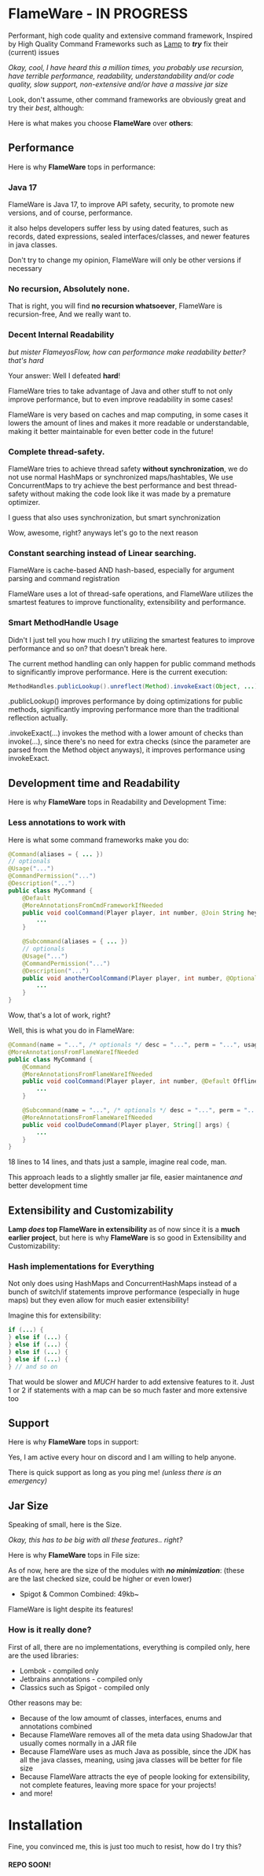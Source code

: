 # FlameWare - IN PROGRESS
Performant, high code quality and extensive command framework, Inspired by High Quality Command Frameworks such as [Lamp](https://www.spigotmc.org/threads/lamp-a-highly-flexible-extremely-powerful-and-customizable-commands-framework.544055/) to ***try*** fix their (current) issues

*Okay, cool, I have heard this a million times, you probably use recursion, have terrible performance, readability, understandability and/or code quality, slow support, non-extensive and/or have a massive jar size*

Look, don't assume, other command frameworks are obviously great and try their *best*, although:

Here is what makes you choose **FlameWare** over **others**:

## Performance
Here is why **FlameWare** tops in performance:
### Java 17
FlameWare is Java 17, to improve API safety, security, to promote new versions, and of course, performance.

it also helps developers suffer less by using dated features, such as records, dated expressions, sealed interfaces/classes, and newer features in java classes.

Don't try to change my opinion, FlameWare will only be other versions if necessary
### No recursion, Absolutely none.
That is right, you will find **no recursion whatsoever**, FlameWare is recursion-free,
And we really want to.

### Decent Internal Readability
*but mister FlameyosFlow, how can performance make readability better? that's hard*

Your answer: Well I defeated **hard**!

FlameWare tries to take advantage of Java and other stuff to not only improve performance,
but to even improve readability in some cases!

FlameWare is very based on caches and map computing, in some cases it lowers the amount of lines and makes it more readable or understandable, making it better maintainable for even better code in the future!

### Complete thread-safety.
FlameWare tries to achieve thread safety **without synchronization**, we do not use normal HashMaps or synchronized maps/hashtables,
We use ConcurrentMaps to try achieve the best performance and best thread-safety without making the code look like it was made by a premature optimizer.

I guess that also uses synchronization, but smart synchronization

Wow, awesome, right? anyways let's go to the next reason

### Constant searching instead of Linear searching.
FlameWare is cache-based AND hash-based, especially for argument parsing and command registration

FlameWare uses a lot of thread-safe operations, and FlameWare utilizes the smartest
features to improve functionality, extensibility and performance.

### Smart MethodHandle Usage
Didn't I just tell you how much I *try* utilizing the smartest features to improve performance and so on? that doesn't break here.

The current method handling can only happen for public command methods to significantly improve performance.
Here is the current execution:
```java
MethodHandles.publicLookup().unreflect(Method).invokeExact(Object, ...);
```

.publicLookup() improves performance by doing optimizations for public methods, significantly improving performance more than the traditional reflection actually.

.invokeExact(...) invokes the method with a lower amount of checks than invoke(...), since there's no need for extra checks (since the parameter are parsed from the Method object anyways), it improves performance using invokeExact.

## Development time and Readability
Here is why **FlameWare** tops in Readability and Development Time:

### Less annotations to work with

Here is what some command frameworks make you do:
```java
@Command(aliases = { ... })
// optionals
@Usage("...")
@CommandPermission("...")
@Description("...")
public class MyCommand {
    @Default
    @MoreAnnotationsFromCmdFrameworkIfNeeded
    public void coolCommand(Player player, int number, @Join String hey) {
        ...
    }

    @Subcommand(aliases = { ... })
    // optionals
    @Usage("...")
    @CommandPermission("...")
    @Description("...")
    public void anotherCoolCommand(Player player, int number, @Optional @Join String hey) {
        ...
    }
}
```
Wow, that's a lot of work, right?

Well, this is what you do in FlameWare:
```java
@Command(name = "...", /* optionals */ desc = "...", perm = "...", usage = "...", aliases = "...")
@MoreAnnotationsFromFlameWareIfNeeded
public class MyCommand {
    @Command
    @MoreAnnotationsFromFlameWareIfNeeded
    public void coolCommand(Player player, int number, @Default OfflinePlayer target, @Default @Join String hey) {
        ...
    }

    @Subcommand(name = "...", /* optionals */ desc = "...", perm = "...", aliases = "...")
    @MoreAnnotationsFromFlameWareIfNeeded
    public void coolDudeCommand(Player player, String[] args) {
        ...
    }
}
```

18 lines to 14 lines, and thats just a sample, imagine real code, man.

This approach leads to a slightly smaller jar file, easier maintanence *and* better development time

## Extensibility and Customizability
**Lamp *does* top FlameWare in extensibility** as of now since it is a **much earlier project**, but here is why **FlameWare** is so good in Extensibility and Customizability:

### Hash implementations for Everything
Not only does using HashMaps and ConcurrentHashMaps instead of a bunch of switch/if statements improve performance (especially in huge maps) but they even allow for much easier extensibility!

Imagine this for extensibility:
```java
if (...) {
} else if (...) {
} else if (...) {
) else if (...) {
} else if (...) {
} // and so on
```

That would be slower and *MUCH* harder to add extensive features to it.
Just 1 or 2 if statements with a map can be so much faster and more extensive too

## Support
Here is why **FlameWare** tops in support:

Yes, I am active every hour on discord and I am willing to help anyone.

There is quick support as long as you ping me! *(unless there is an emergency)*

## Jar Size
Speaking of small, here is the Size.

*Okay, this has to be big with all these features.. right?*

Here is why **FlameWare** tops in File size:

As of now, here are the size of the modules with ***no minimization***: (these are the last checked size, could be higher or even lower)
- Spigot & Common Combined: 49kb~

FlameWare is light despite its features!
### How is it really done?
First of all, there are no implementations, everything is compiled only, here are the used libraries:
- Lombok - compiled only
- Jetbrains annotations - compiled only
- Classics such as Spigot - compiled only

Other reasons may be:
- Because of the low amoumt of classes, interfaces, enums and annotations combined
- Because FlameWare removes all of the meta data using ShadowJar that usually comes normally in a JAR file
- Because FlameWare uses as much Java as possible, since the JDK has all the java classes, meaning, using java classes will be better for file size
- Because FlameWare attracts the eye of people looking for extensibility, not complete features, leaving more space for your projects!
- and more!

# Installation
Fine, you convinced me, this is just too much to resist, how do I try this?

#### REPO SOON!
